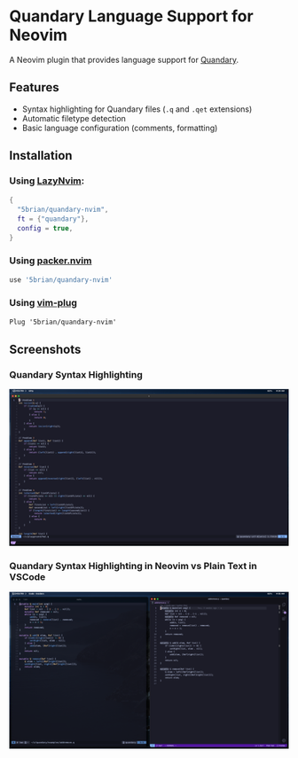 # Quandary Language Support for Neovim

A Neovim plugin that provides language support for [Quandary](https://github.com/mdbond/Quandary-Public).

## Features

- Syntax highlighting for Quandary files (`.q` and `.qet` extensions)
- Automatic filetype detection
- Basic language configuration (comments, formatting)

## Installation

### Using [LazyNvim](https://github.com/folke/lazy.nvim):

```lua
{
  "5brian/quandary-nvim",
  ft = {"quandary"},
  config = true,
}
```

### Using [packer.nvim](https://github.com/wbthomason/packer.nvim)

```lua
use '5brian/quandary-nvim'
```

### Using [vim-plug](https://github.com/junegunn/vim-plug)

```vim
Plug '5brian/quandary-nvim'
```

## Screenshots
### Quandary Syntax Highlighting
![Quandary Syntax Highlighting](images/png.png)
### Quandary Syntax Highlighting in Neovim vs Plain Text in VSCode
![Quandary Syntax Highlighting Differences](images/differences.png)

